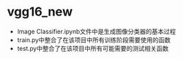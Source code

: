 # vgg16_new
* Image Classifier.ipynb文件中是生成图像分类器的基本过程
* train.py中整合了在该项目中所有训练阶段需要使用的函数
* test.py中整合了在该项目中所有可能需要的测试相关函数
